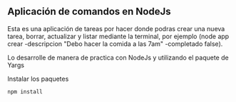 ## Aplicación de comandos en NodeJs

Esta es una aplicación de tareas por hacer donde podras crear una nueva tarea, borrar, actualizar y listar mediante la terminal, por ejemplo (node app crear -descripcion "Debo hacer la comida a las 7am" -completado false).

Lo desarrolle de manera de practica con NodeJs y utilizando el paquete de Yargs

Instalar los paquetes 
```
npm install
```
